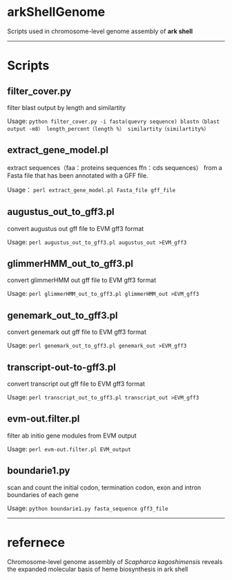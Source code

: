 # arkShellGenome
Scripts used in chromosome-level genome assembly of __ark shell__

----------
# Scripts


## filter_cover.py

filter blast output by length and similartity 

Usage:
`python filter_cover.py -i fasta(quevry sequence) blastn（blast output -m8） length_percent（length %） similartity（similartity%）`


## extract_gene_model.pl

extract sequences（faa：proteins sequences ffn：cds sequences） from a Fasta file that has been annotated with a GFF file. 

Usage：
`perl extract_gene_model.pl Fasta_file gff_file`


## augustus_out_to_gff3.pl

convert augustus out gff file to EVM gff3 format

Usage:
`perl augustus_out_to_gff3.pl augustus_out >EVM_gff3`


## glimmerHMM_out_to_gff3.pl

convert glimmerHMM out gff file to EVM gff3 format

Usage:
`perl glimmerHMM_out_to_gff3.pl glimmerHMM_out >EVM_gff3`

## genemark_out_to_gff3.pl

convert genemark out gff file to EVM gff3 format

Usage:
`perl genemark_out_to_gff3.pl genemark_out >EVM_gff3`

## transcript-out-to-gff3.pl

convert transcript out gff file to EVM gff3 format

Usage:
`perl transcript_out_to_gff3.pl transcript_out >EVM_gff3`

## evm-out.filter.pl

filter ab initio gene modules from EVM output

Usage:
`perl evm-out.filter.pl EVM_output`

## boundarie1.py

scan and count the initial codon, termination codon, exon and intron boundaries of each gene

Usage:
`python boundarie1.py fasta_sequence gff3_file`

----------

# refernece
Chromosome-level genome assembly of _Scapharca kagoshimensis_ reveals the expanded molecular basis of heme biosynthesis in ark shell
